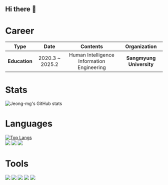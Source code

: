 ## Hi there 👋

<!--
**Jeong-mg/Jeong-mg** is a ✨ _special_ ✨ repository because its `README.md` (this file) appears on your GitHub profile.

Here are some ideas to get you started:

- 🔭 I’m currently working on ...
- 🌱 I’m currently learning ...
- 👯 I’m looking to collaborate on ...
- 🤔 I’m looking for help with ...
- 💬 Ask me about ...
- 📫 How to reach me: ...
- 😄 Pronouns: ...
- ⚡ Fun fact: ...
-->
# Career
|        Type        |       Date       |     Contents     |     Organization     |
|:------------------:|:----------------:|:----------------:|:--------------------:|
|   **Education**  |   2020.3 ~ 2025.2  | Human Intelligence Information Engineering | **Sangmyung University** |
# Stats
![Jeong-mg's GitHub stats](https://github-readme-stats.vercel.app/api?username=Jeong-mg&show_icons=true&theme=radical)
# Languages
[![Top Langs](https://github-readme-stats.vercel.app/api/top-langs/?username=Jeong-mg&layout=compact)](https://github.com/anuraghazra/github-readme-stats)
<br>
<img src="https://img.shields.io/badge/numpy-4d77cf.svg?style=for-the-badge&logo=numpy&logoColor=white" />
<img src="https://img.shields.io/badge/android studio-3DDC84?style=for-the-badge&logo=androidstudio&logoColor=white" />
<img src="https://img.shields.io/badge/c++-00599C?style=for-the-badge&logo=cplusplus&logoColor=white" />
# Tools
 <img src="https://img.shields.io/badge/git-F05033.svg?style=for-the-badge&logo=git&logoColor=white" /> <img src="https://img.shields.io/badge/github-181717.svg?style=for-the-badge&logo=github&logoColor=white" /> <img src="https://img.shields.io/badge/Notion-F3F3F3.svg?style=for-the-badge&logo=notion&logoColor=black" /> <img src="https://img.shields.io/badge/figma-F24E1E.svg?style=for-the-badge&logo=figma&logoColor=white" /> <img src="https://img.shields.io/badge/VSCode-2C2C32.svg?style=for-the-badge&logo=visual-studio-code&logoColor=22ABF3" /> <!--   <img src="https://img.shields.io/badge/Colab-2C2C32.svg?style=for-the-badge&logo=googlecolab&logoColor=F9AB00" /> -->
</div>
